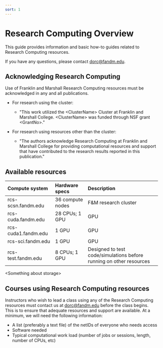 ```yaml
---
sort: 1
---
```


# Research Computing Overview

This guide provides information and basic how-to guides related to Research Computing resources. 

If you have any questions, please contact dorc@fandm.edu.

## Acknowledging Research Computing

Use of Franklin and Marshall Research Computing resources must be acknowledged in any and all publications.

 - For research using the cluster:
   - "This work utilized the \<ClusterName\> Cluster at Franklin and Marshall College. \<ClusterName\> was funded through NSF grant \<GrantNo\>."

- For research using resources other than the cluster:
  - "The authors acknowledge Research Computing at Franklin and Marshall College for providing computational resources and support that have contributed to the research results reported in this publication."

## Available resources

| **Compute system**   | **Hardware specs**  | **Description**         |
|:-------------|:------|:------------------------| 
| rcs-scsn.fandm.edu    | 36 compute nodes| F&M research cluster |
| rcs-cuda.fandm.edu    | 28 CPUs; 1 GPU | GPU |
| rcs-cuda1.fandm.edu    | 1 GPU | GPU |
| rcs-sci.fandm.edu    | 1 GPU | GPU |
| rcs-test.fandm.edu    | 8 CPUs; 1 GPU| Designed to test code/simulations before running on other resources |

\<Something about storage\>


## Courses using Research Computing resources

Instructors who wish to lead a class using any of the Research Computing resources must contact us at dorc@fandm.edu before the class begins.  This is to ensure that adequate resources and support are available.  At a minimum, we will need the following information:  

- A list (preferably a text file) of the netIDs of everyone who needs access
- Software needed 
- Typical computational work load (number of jobs or sessions, length, number of CPUs, etc)  
